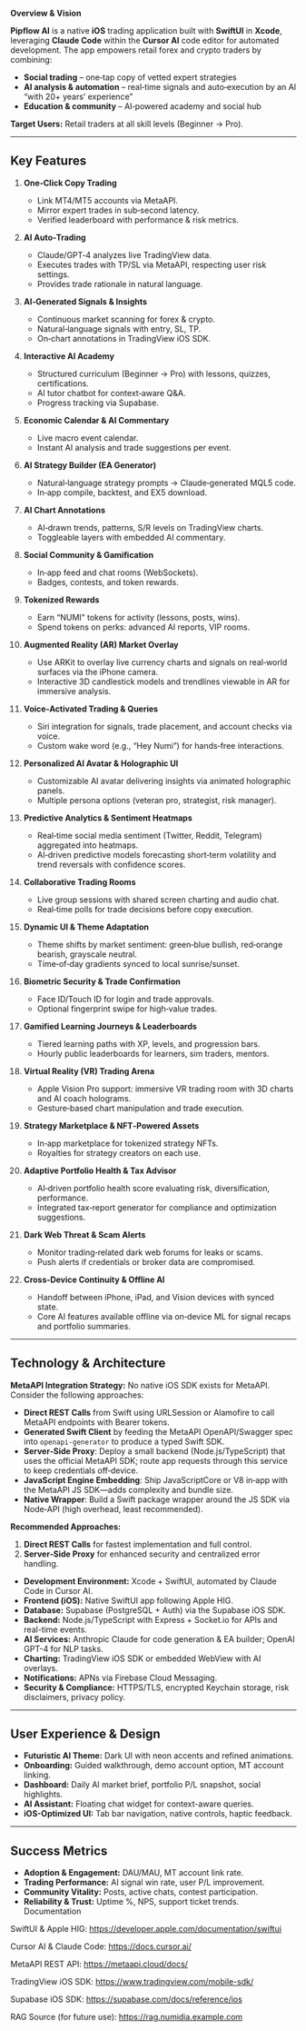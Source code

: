 

**Overview & Vision**

**Pipflow AI** is a native **iOS** trading application built with **SwiftUI** in **Xcode**, leveraging **Claude Code** within the **Cursor AI** code editor for automated development. The app empowers retail forex and crypto traders by combining:

* **Social trading** – one‑tap copy of vetted expert strategies
* **AI analysis & automation** – real‑time signals and auto‑execution by an AI “with 20+ years’ experience”
* **Education & community** – AI‑powered academy and social hub

**Target Users:** Retail traders at all skill levels (Beginner → Pro).

---

## Key Features

1. **One‑Click Copy Trading**

   * Link MT4/MT5 accounts via MetaAPI.
   * Mirror expert trades in sub‑second latency.
   * Verified leaderboard with performance & risk metrics.

2. **AI Auto‑Trading**

   * Claude/GPT‑4 analyzes live TradingView data.
   * Executes trades with TP/SL via MetaAPI, respecting user risk settings.
   * Provides trade rationale in natural language.

3. **AI‑Generated Signals & Insights**

   * Continuous market scanning for forex & crypto.
   * Natural‑language signals with entry, SL, TP.
   * On‑chart annotations in TradingView iOS SDK.

4. **Interactive AI Academy**

   * Structured curriculum (Beginner → Pro) with lessons, quizzes, certifications.
   * AI tutor chatbot for context‑aware Q\&A.
   * Progress tracking via Supabase.

5. **Economic Calendar & AI Commentary**

   * Live macro event calendar.
   * Instant AI analysis and trade suggestions per event.

6. **AI Strategy Builder (EA Generator)**

   * Natural‑language strategy prompts → Claude‑generated MQL5 code.
   * In‑app compile, backtest, and EX5 download.

7. **AI Chart Annotations**

   * AI‑drawn trends, patterns, S/R levels on TradingView charts.
   * Toggleable layers with embedded AI commentary.

8. **Social Community & Gamification**

   * In‑app feed and chat rooms (WebSockets).
   * Badges, contests, and token rewards.

9. **Tokenized Rewards**

   * Earn “NUMI” tokens for activity (lessons, posts, wins).
   * Spend tokens on perks: advanced AI reports, VIP rooms.

10. **Augmented Reality (AR) Market Overlay**

    * Use ARKit to overlay live currency charts and signals on real‑world surfaces via the iPhone camera.
    * Interactive 3D candlestick models and trendlines viewable in AR for immersive analysis.

11. **Voice‑Activated Trading & Queries**

    * Siri integration for signals, trade placement, and account checks via voice.
    * Custom wake word (e.g., “Hey Numi”) for hands‑free interactions.

12. **Personalized AI Avatar & Holographic UI**

    * Customizable AI avatar delivering insights via animated holographic panels.
    * Multiple persona options (veteran pro, strategist, risk manager).

13. **Predictive Analytics & Sentiment Heatmaps**

    * Real‑time social media sentiment (Twitter, Reddit, Telegram) aggregated into heatmaps.
    * AI‑driven predictive models forecasting short‑term volatility and trend reversals with confidence scores.

14. **Collaborative Trading Rooms**

    * Live group sessions with shared screen charting and audio chat.
    * Real‑time polls for trade decisions before copy execution.

15. **Dynamic UI & Theme Adaptation**

    * Theme shifts by market sentiment: green‑blue bullish, red‑orange bearish, grayscale neutral.
    * Time‑of‑day gradients synced to local sunrise/sunset.

16. **Biometric Security & Trade Confirmation**

    * Face ID/Touch ID for login and trade approvals.
    * Optional fingerprint swipe for high‑value trades.

17. **Gamified Learning Journeys & Leaderboards**

    * Tiered learning paths with XP, levels, and progression bars.
    * Hourly public leaderboards for learners, sim traders, mentors.

18. **Virtual Reality (VR) Trading Arena**

    * Apple Vision Pro support: immersive VR trading room with 3D charts and AI coach holograms.
    * Gesture‑based chart manipulation and trade execution.

19. **Strategy Marketplace & NFT‑Powered Assets**

    * In‑app marketplace for tokenized strategy NFTs.
    * Royalties for strategy creators on each use.

20. **Adaptive Portfolio Health & Tax Advisor**

    * AI‑driven portfolio health score evaluating risk, diversification, performance.
    * Integrated tax‑report generator for compliance and optimization suggestions.

21. **Dark Web Threat & Scam Alerts**

    * Monitor trading‑related dark web forums for leaks or scams.
    * Push alerts if credentials or broker data are compromised.

22. **Cross‑Device Continuity & Offline AI**

    * Handoff between iPhone, iPad, and Vision devices with synced state.
    * Core AI features available offline via on‑device ML for signal recaps and portfolio summaries.

---

## Technology & Architecture

**MetaAPI Integration Strategy:**
No native iOS SDK exists for MetaAPI. Consider the following approaches:

* **Direct REST Calls** from Swift using URLSession or Alamofire to call MetaAPI endpoints with Bearer tokens.
* **Generated Swift Client** by feeding the MetaAPI OpenAPI/Swagger spec into `openapi-generator` to produce a typed Swift SDK.
* **Server‑Side Proxy**: Deploy a small backend (Node.js/TypeScript) that uses the official MetaAPI SDK; route app requests through this service to keep credentials off‑device.
* **JavaScript Engine Embedding**: Ship JavaScriptCore or V8 in‑app with the MetaAPI JS SDK—adds complexity and bundle size.
* **Native Wrapper**: Build a Swift package wrapper around the JS SDK via Node‑API (high overhead, least recommended).

**Recommended Approaches:**

1. **Direct REST Calls** for fastest implementation and full control.
2. **Server‑Side Proxy** for enhanced security and centralized error handling.

* **Development Environment:** Xcode + SwiftUI, automated by Claude Code in Cursor AI.
* **Frontend (iOS):** Native SwiftUI app following Apple HIG.
* **Database:** Supabase (PostgreSQL + Auth) via the Supabase iOS SDK.
* **Backend:** Node.js/TypeScript with Express + Socket.io for APIs and real-time events.
* **AI Services:** Anthropic Claude for code generation & EA builder; OpenAI GPT-4 for NLP tasks.
* **Charting:** TradingView iOS SDK or embedded WebView with AI overlays.
* **Notifications:** APNs via Firebase Cloud Messaging.
* **Security & Compliance:** HTTPS/TLS, encrypted Keychain storage, risk disclaimers, privacy policy.

---

## User Experience & Design

* **Futuristic AI Theme:** Dark UI with neon accents and refined animations.
* **Onboarding:** Guided walkthrough, demo account option, MT account linking.
* **Dashboard:** Daily AI market brief, portfolio P/L snapshot, social highlights.
* **AI Assistant:** Floating chat widget for context-aware queries.
* **iOS-Optimized UI:** Tab bar navigation, native controls, haptic feedback.

---

## Success Metrics

* **Adoption & Engagement:** DAU/MAU, MT account link rate.
* **Trading Performance:** AI signal win rate, user P/L improvement.
* **Community Vitality:** Posts, active chats, contest participation.
* **Reliability & Trust:** Uptime %, NPS, support ticket trends.
Documentation

SwiftUI & Apple HIG: https://developer.apple.com/documentation/swiftui

Cursor AI & Claude Code: https://docs.cursor.ai/

MetaAPI REST API: https://metaapi.cloud/docs/

TradingView iOS SDK: https://www.tradingview.com/mobile-sdk/

Supabase iOS SDK: https://supabase.com/docs/reference/ios

RAG Source (for future use): https://rag.numidia.example.com
